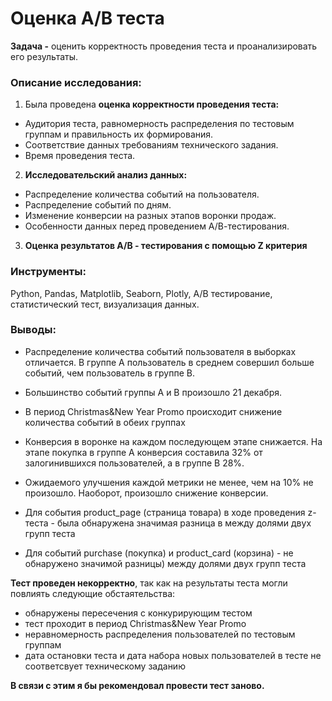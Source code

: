 # Оценка A/B теста
**Задача -** оценить корректность проведения теста и проанализировать его результаты.

### Описание исследования: 
1. Была проведена **оценка корректности проведения теста:**
- Аудитория теста, равномерность распределения по тестовым группам и правильность их формирования.
- Соответствие данных требованиям технического задания.
- Время проведения теста.
2. **Исследовательский анализ данных:**
- Распределение количества событий на пользователя.
- Распределение событий по дням.
- Изменение конверсии на разных этапов воронки продаж.
- Особенности данных перед проведением А/В-тестирования.
3. **Оценка результатов А/В - тестирования с помощью Z критерия**

### Инструменты: 
Python, Pandas, Matplotlib, Seaborn, Plotly, A/B тестирование, статистический тест, визуализация данных.

### Выводы:
- Распределение количества событий пользователя в выборках отличается. В группе А пользователь в среднем совершил больше событий, чем пользователь в группе В.

- Большинство событий группы А и В произошло 21 декабря.

- В период Christmas&New Year Promo происходит снижение количества событий в обеих группах

- Конверсия в воронке на каждом последующем этапе снижается. На этапе покупка в группе А конверсия составила 32% от залогинившихся пользователей, а в группе В 28%.

- Ожидаемого улучшения каждой метрики не менее, чем на 10% не произошло. Наоборот, произошло снижение конверсии.

- Для события product_page (страница товара) в ходе проведения z-теста  - была обнаружена значимая разница в между долями двух групп теста

- Для событий purchase (покупка) и product_card (корзина) - не обнаружено значимой разницы) между долями двух групп теста

**Тест проведен некорректно**, так как на результаты теста могли повлиять следующие обстаятельства:

- обнаружены пересечения с конкурирующим тестом 
- тест проходит в период Christmas&New Year Promo
- неравномерность распределения пользователей по тестовым группам
- дата остановки теста и дата набора новых пользователей в тесте не соответсвует техническому заданию

**В связи с этим я бы рекомендовал провести тест заново.**
